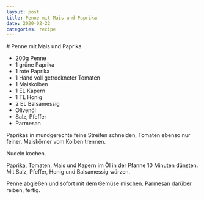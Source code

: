 ```yaml
---
layout: post
title: Penne mit Mais und Paprika
date: 2020-02-22
categories: recipe
---
```

﻿# Penne mit Mais und Paprika

- 200g Penne
- 1 grüne Paprika
- 1 rote Paprika
- 1 Hand voll getrockneter Tomaten
- 1 Maiskolben
- 1 EL Kapern
- 1 TL Honig
- 2 EL Balsamessig
- Olivenöl
- Salz, Pfeffer
- Parmesan

Paprikas in mundgerechte feine Streifen schneiden, Tomaten ebenso nur feiner.
Maiskörner vom Kolben trennen.

Nudeln kochen.

Paprika, Tomaten, Mais und Kapern im Öl in der Pfanne 10 Minuten dünsten.
Mit Salz, Pfeffer, Honig und Balsamessig würzen.

Penne abgießen und sofort mit dem Gemüse mischen.
Parmesan darüber reiben, fertig.
